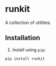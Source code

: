 runkit
======

A collection of utilities.

Installation
------------

1. Install using `pip`:
  ```shell
  pip install runkit
  ```

